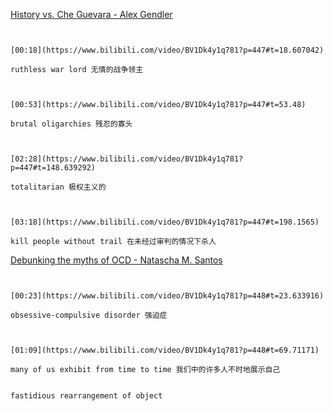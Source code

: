 [History vs. Che Guevara - Alex Gendler](https://www.bilibili.com/video/BV1Dk4y1q781?p=447)

```ad-note


[00:18](https://www.bilibili.com/video/BV1Dk4y1q781?p=447#t=18.607042)

ruthless war lord 无情的战争领主

```
```ad-note


[00:53](https://www.bilibili.com/video/BV1Dk4y1q781?p=447#t=53.48)

brutal oligarchies 残忍的寡头

```

```ad-note


[02:28](https://www.bilibili.com/video/BV1Dk4y1q781?p=447#t=148.639292)

totalitarian 极权主义的

```

```ad-note


[03:18](https://www.bilibili.com/video/BV1Dk4y1q781?p=447#t=198.1565)

kill people without trail 在未经过审判的情况下杀人

```

[Debunking the myths of OCD - Natascha M. Santos](https://www.bilibili.com/video/BV1Dk4y1q781?p=448)

```ad-note


[00:23](https://www.bilibili.com/video/BV1Dk4y1q781?p=448#t=23.633916)

obsessive-compulsive disorder 强迫症

```

```ad-note


[01:09](https://www.bilibili.com/video/BV1Dk4y1q781?p=448#t=69.71171)

many of us exhibit from time to time 我们中的许多人不时地展示自己

```

```ad-note

fastidious rearrangement of object

```
